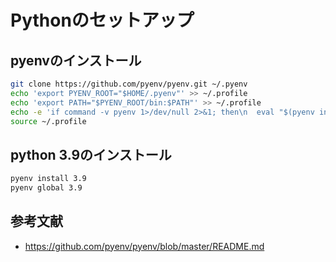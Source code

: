 # Pythonのセットアップ

## pyenvのインストール

```bash
git clone https://github.com/pyenv/pyenv.git ~/.pyenv
echo 'export PYENV_ROOT="$HOME/.pyenv"' >> ~/.profile
echo 'export PATH="$PYENV_ROOT/bin:$PATH"' >> ~/.profile
echo -e 'if command -v pyenv 1>/dev/null 2>&1; then\n  eval "$(pyenv init -)"\nfi' >> ~/.profile
source ~/.profile
```

## python 3.9のインストール

```bash
pyenv install 3.9
pyenv global 3.9
```

## 参考文献

- https://github.com/pyenv/pyenv/blob/master/README.md
